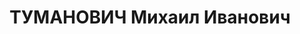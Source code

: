 ---
title: ТУМАНОВИЧ Михаил Иванович
description: 'Род. в 1899, г. Горький, русский. Проживал: г. Пермь. Военинженер 2-го
  ранга, нач. военно-строительного участка Уральского военного округа

  Арестован 17.06.1937. Обв. по ст. 58-8, -11. Приговор: ВК ВС СССР, 15.01.1938 –
  ВМН. Расстрелян 15.01.1938'
---